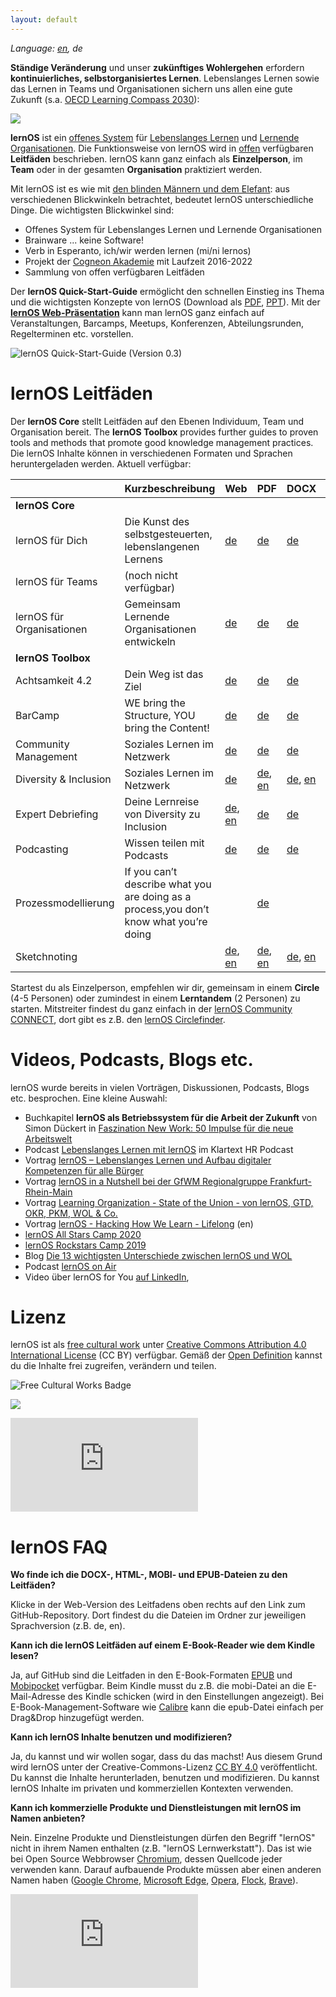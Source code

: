 ```yaml
---
layout: default
---
```

*Language: [en](/lernos/en), de*

**Ständige Veränderung** und unser **zukünftiges Wohlergehen** erfordern **kontinuierliches, selbstorganisiertes Lernen**. Lebenslanges Lernen sowie das Lernen in Teams und Organisationen sichern uns allen eine gute Zukunft (s.a. [OECD Learning Compass 2030](https://www.oecd.org/education/2030-project/contact/OECD_Lernkompass_2030.pdf)):

![](images/oecd-learning-compass-2030-de.png)

**lernOS** ist ein [offenes System](https://de.wikipedia.org/wiki/Offenes_System) für [Lebenslanges Lernen](https://de.wikipedia.org/wiki/Lebenslanges_Lernen) und [Lernende Organisationen](https://de.wikipedia.org/wiki/Lernende_Organisation). Die Funktionsweise von lernOS wird in [offen](https://opendefinition.org/od/2.1/de/) verfügbaren **Leitfäden** beschrieben. lernOS kann ganz einfach als **Einzelperson**, im **Team** oder in der gesamten **Organisation** praktiziert werden.

Mit lernOS ist es wie mit [den blinden Männern und dem Elefant](https://de.wikipedia.org/wiki/Die_blinden_M%C3%A4nner_und_der_Elefant): aus verschiedenen Blickwinkeln betrachtet, bedeutet lernOS unterschiedliche Dinge. Die wichtigsten Blickwinkel sind:

* Offenes System für Lebenslanges Lernen und Lernende Organisationen
* Brainware ... keine Software!
* Verb in Esperanto, ich/wir werden lernen (mi/ni lernos)
* Projekt der [Cogneon Akademie](https://lernos.org) mit Laufzeit 2016-2022
* Sammlung von offen verfügbaren Leitfäden

Der **lernOS Quick-Start-Guide** ermöglicht den schnellen Einstieg ins Thema und die wichtigsten Konzepte von lernOS (Download als [PDF](./downloads/lernOS-Quick-Start-Guide-de-v03.pdf), [PPT](./downloads/lernOS-Quick-Start-Guide-de-v03.pptx)). Mit der **[lernOS Web-Präsentation](https://cogneon.github.io/lernos/presentation/de/)** kann man lernOS ganz einfach auf Veranstaltungen, Barcamps, Meetups, Konferenzen, Abteilungsrunden, Regelterminen etc. vorstellen.

![lernOS Quick-Start-Guide (Version 0.3)](./images/lernOS-Quick-Start-Guide-de-v03.png)

# lernOS Leitfäden

Der **lernOS Core** stellt Leitfäden auf den Ebenen Individuum, Team und Organisation bereit. The **lernOS Toolbox** provides further guides to proven tools and methods that promote good knowledge management practices. Die lernOS Inhalte können in verschiedenen Formaten und Sprachen heruntergeladen werden. Aktuell verfügbar:

|                           | Kurzbeschreibung                                             | Web                                                          | PDF                                                          | DOCX                                                         | MOBI                                                         | EPUB                                                         | HTML                                                         |
| ------------------------- | ------------------------------------------------------------ | ------------------------------------------------------------ | ------------------------------------------------------------ | ------------------------------------------------------------ | ------------------------------------------------------------ | ------------------------------------------------------------ | ------------------------------------------------------------ |
| **lernOS Core**           |                                                              |                                                              |                                                              |                                                              |                                                              |                                                              |                                                              |
| lernOS für Dich           | Die Kunst des selbstgesteuerten, lebenslangenen Lernens      | [de](https://cogneon.github.io/lernos-for-you/de/)           | [de](https://raw.githubusercontent.com/cogneon/lernos-for-you/master/de/lernOS-fuer-Dich-Leitfaden.pdf) | [de](https://raw.githubusercontent.com/cogneon/lernos-for-you/master/de/lernOS-fuer-Dich-Leitfaden.docx) | [de](https://raw.githubusercontent.com/cogneon/lernos-for-you/master/de/lernOS-fuer-Dich-Leitfaden.mobi) | [de](https://raw.githubusercontent.com/cogneon/lernos-for-you/master/de/lernOS-fuer-Dich-Leitfaden.epub) | [de](https://github.com/cogneon/lernos-for-you/raw/master/de/lernOS-fuer-Dich-Leitfaden.html) |
| lernOS für Teams          | (noch nicht verfügbar)                                       |                                                              |                                                              |                                                              |                                                              |                                                              |                                                              |
| lernOS für Organisationen | Gemeinsam Lernende Organisationen entwickeln                 | [de](https://cogneon.github.io/lernos-for-organizations/de/) | [de](https://raw.githubusercontent.com/cogneon/lernos-for-organizations/master/de/lernOS-Guide-for-Organizations-de.pdf) | [de](https://github.com/cogneon/lernos-for-organizations/raw/master/de/lernOS-Guide-for-Organizations-de.docx) | [de](https://github.com/cogneon/lernos-for-organizations/raw/master/de/lernOS-Guide-for-Organizations-de.mobi) | [de](https://github.com/cogneon/lernos-for-organizations/raw/master/de/lernOS-Guide-for-Organizations-de.epub) | [de](https://github.com/cogneon/lernos-for-organizations/raw/master/de/lernOS-Guide-for-Organizations-de.html) |
| **lernOS Toolbox**        |                                                              |                                                              |                                                              |                                                              |                                                              |                                                              |                                                              |
| Achtsamkeit 4.2           | Dein Weg ist das Ziel                                        | [de](https://cogneon.github.io/lernos-achtsamkeit/de/)       | [de](https://github.com/cogneon/lernos-achtsamkeit/blob/master/de/lernOS-Achtsamkeit42.pdf) | [de](https://github.com/cogneon/lernos-achtsamkeit/raw/develop/de/lernOS-Achtsamkeit42.docx) |                                                              |                                                              | [de](https://github.com/cogneon/lernos-achtsamkeit/raw/develop/de/lernOS-Achtsamkeit42.html) |
| BarCamp                   | WE bring the Structure, YOU bring the Content!               | [de](https://cogneon.github.io/lernos-barcamp/de/)           | [de](https://raw.githubusercontent.com/cogneon/lernos-barcamp/master/de/lernOS-Barcamp-Guide-de.pdf) | [de](https://github.com/cogneon/lernos-barcamp/raw/master/de/lernOS-Barcamp-Guide-de.docx) | [de](https://github.com/cogneon/lernos-barcamp/raw/master/de/lernOS-Barcamp-Guide-de.mobi) | [de](https://github.com/cogneon/lernos-barcamp/raw/master/de/lernOS-Barcamp-Guide-de.epub) | [de](https://github.com/cogneon/lernos-barcamp/raw/master/de/lernOS-Barcamp-Guide-de.html) |
| Community Management      | Soziales Lernen im Netzwerk                                  | [de](https://cogneon.github.io/lernos-cmgmt/de/)             | [de](https://raw.githubusercontent.com/cogneon/lernos-cmgmt/master/de/lernOS-Community-Management-Guide-de.pdf) | [de](https://github.com/cogneon/lernos-cmgmt/raw/master/de/lernOS-Community-Management-Guide-de.docx) | [de](https://github.com/cogneon/lernos-cmgmt/raw/master/de/lernOS-Community-Management-Guide-de.mobi) | [de](https://github.com/cogneon/lernos-cmgmt/raw/master/de/lernOS-Community-Management-Guide-de.epub) | [de](https://github.com/cogneon/lernos-cmgmt/raw/master/de/lernOS-Community-Management-Guide-de.html) |
| Diversity & Inclusion      | Soziales Lernen im Netzwerk                                  | [de](https://cogneon.github.io/lernos-cmgmt/de/)             | [de](https://github.com/cogneon/lernos-diversity/blob/master/de/LernOS-Diversity-Inclusion.pdf), [en](https://github.com/cogneon/lernos-diversity/blob/master/en/LernOS-Diversity-Inclusion.pdf) | [de](https://github.com/cogneon/lernos-diversity/blob/master/de/LernOS-Diversity-Inclusion.docx), [en](https://github.com/cogneon/lernos-diversity/blob/master/en/LernOS-Diversity-Inclusion.docx) | [de](https://github.com/cogneon/lernos-diversity/blob/master/de/LernOS-Diversity-Inclusion.mobi), [en](https://github.com/cogneon/lernos-diversity/blob/master/en/LernOS-Diversity-Inclusion.mobi) | [de](https://github.com/cogneon/lernos-diversity/blob/master/de/LernOS-Diversity-Inclusion.epub), [en](https://github.com/cogneon/lernos-diversity/blob/master/en/LernOS-Diversity-Inclusion.epub) | [de](https://github.com/cogneon/lernos-diversity/blob/master/de/LernOS-Diversity-Inclusion.html), [en](https://github.com/cogneon/lernos-diversity/blob/master/en/LernOS-Diversity-Inclusion.html) |
| Expert Debriefing         |  Deine Lernreise von Diversity zu Inclusion | [de](https://cogneon.github.io/lernos-diversity/de/), [en](https://cogneon.github.io/lernos-diversity/en/) | [de](https://raw.githubusercontent.com/cogneon/lernos-expert-debriefing/master/de/lernOS-expert-debriefing-Guide-de.pdf) | [de](https://github.com/cogneon/lernos-expert-debriefing/raw/master/de/lernOS-expert-debriefing-Guide-de.docx) | [de](https://github.com/cogneon/lernos-expert-debriefing/raw/master/de/lernOS-expert-debriefing-Guide-de.mobi) | [de](https://github.com/cogneon/lernos-expert-debriefing/raw/master/de/lernOS-expert-debriefing-Guide-de.epub) | [de](https://github.com/cogneon/lernos-expert-debriefing/raw/master/de/lernOS-expert-debriefing-Guide-de.html) |
| Podcasting                | Wissen teilen mit Podcasts                                   | [de](https://cogneon.github.io/lernos-podcasting/de/)        | [de](https://raw.githubusercontent.com/cogneon/lernos-podcasting/master/de/lernOS-Podcasting-Guide-de.pdf) | [de](https://github.com/cogneon/lernos-podcasting/raw/master/de/lernOS-Podcasting-Guide-de.docx) | [de](https://github.com/cogneon/lernos-podcasting/raw/master/de/lernOS-Podcasting-Guide-de.mobi) | [de](https://github.com/cogneon/lernos-podcasting/raw/master/de/lernOS-Podcasting-Guide-de.epub) | [de](https://github.com/cogneon/lernos-podcasting/raw/master/de/lernOS-Podcasting-Guide-de.html) |
| Prozessmodellierung       | If you can’t describe what you are doing as a process,you don’t know what you’re doing |                                                              | [de](https://github.com/cogneon/lernos-prozessmodellierung/releases/download/1.0/lernOS-Prozessmodellierung-de.pdf) |                                                              |                                                              |                                                              |                                                              |
| Sketchnoting              |                                                              | [de](https://cogneon.github.io/lernos-sketchnoting/de/), [en](https://cogneon.github.io/lernos-sketchnoting/en/) | [de](https://raw.githubusercontent.com/cogneon/lernos-sketchnoting/master/de/lernOS-Sketchnoting-Guide-de.pdf), [en](https://github.com/cogneon/lernos-sketchnoting/raw/master/en/lernOS-Sketchnoting-Guide-en.pdf) | [de](https://github.com/cogneon/lernos-sketchnoting/raw/master/de/lernOS-Sketchnoting-Guide-de.docx), [en](https://github.com/cogneon/lernos-sketchnoting/raw/master/en/lernOS-Sketchnoting-Guide-en.docx) | [de](https://github.com/cogneon/lernos-sketchnoting/raw/master/de/lernOS-Sketchnoting-Guide-de.mobi), [en](https://github.com/cogneon/lernos-sketchnoting/raw/master/en/lernOS-Sketchnoting-Guide-en.mobi) | [de](https://github.com/cogneon/lernos-sketchnoting/raw/master/de/lernOS-Sketchnoting-Guide-de.epub), [en](https://github.com/cogneon/lernos-sketchnoting/raw/master/en/lernOS-Sketchnoting-Guide-en.epub) | [de](https://github.com/cogneon/lernos-sketchnoting/raw/master/de/lernOS-Sketchnoting-Guide-de.html), [en](https://github.com/cogneon/lernos-sketchnoting/raw/master/en/lernOS-Sketchnoting-Guide-en.html) |

Startest du als Einzelperson, empfehlen wir dir, gemeinsam in einem **Circle** (4-5 Personen) oder zumindest in einem **Lerntandem** (2 Personen) zu starten. Mitstreiter findest du ganz einfach in der [lernOS Community CONNECT](https://community.cogneon.de), dort gibt es z.B. den [lernOS Circlefinder](https://community.cogneon.de/c/lernos/lernos-circlefinder/).

# Videos, Podcasts, Blogs etc.

lernOS wurde bereits in vielen Vorträgen, Diskussionen, Podcasts, Blogs etc. besprochen. Eine kleine Auswahl:

* Buchkapitel **lernOS als Betriebssystem für die Arbeit der Zukunft** von Simon Dückert in [Faszination New Work: 50 Impulse für die neue Arbeitswelt](https://amzn.to/3issdMx)
* Podcast [Lebenslanges Lernen mit lernOS](https://fyyd.de/episode/5173375) im Klartext HR Podcast
* Vortrag [lernOS – Lebenslanges Lernen und Aufbau digitaler Kompetenzen für alle Bürger](https://www.youtube.com/watch?v=Wfe7HsqvqrQ)
* Vortrag [lernOS in a Nutshell bei der GfWM Regionalgruppe Frankfurt-Rhein-Main](https://www.youtube.com/watch?v=F5-f61GvXE4)
* Vortrag [Learning Organization - State of the Union - von lernOS, GTD, OKR, PKM, WOL & Co.](https://www.youtube.com/watch?v=H3O3eAY7XrI)
* Vortrag [lernOS - Hacking How We Learn - Lifelong](https://www.youtube.com/watch?v=7atMXYyzkBc&t=16s) (en)
* [lernOS All Stars Camp 2020](https://wiki.cogneon.de/loscamp20)
* [lernOS Rockstars Camp 2019](https://community.cogneon.de/t/1-lernos-rockstars-camp/)
* Blog [Die 13 wichtigsten Unterschiede zwischen lernOS und WOL](https://cogneon.de/2019/07/13/di3-13-wichtigsten-unterschiede-zwischen-lernos-und-wol/)
* Podcast [lernOS on Air](https://cogneon.de/loa)
* Video über lernOS for You [auf LinkedIn](https://www.linkedin.com/posts/theresa-laudenbach-4559a5200_lernos-lebenslangeslernen-fau-ugcPost-6770754811093684224-uIA8)‚

# Lizenz

lernOS ist als [free cultural work](https://creativecommons.org/share-your-work/public-domain/freeworks/) unter [Creative Commons Attribution 4.0 International License](https://creativecommons.org/licenses/by/4.0/) (CC BY) verfügbar. Gemäß der [Open Definition](https://opendefinition.org/od/2.1/de/) kannst du die Inhalte frei zugreifen, verändern und teilen.

![Free Cultural Works Badge](https://upload.wikimedia.org/wikipedia/commons/thumb/b/b7/Approved-for-free-cultural-works.svg/240px-Approved-for-free-cultural-works.svg.png)

![](images/cc-by.png)

![](https://analytics.cogneon.de/piwik.php?idsite=3&amp;rec=1)

# lernOS FAQ
**Wo finde ich die DOCX-, HTML-, MOBI- und EPUB-Dateien zu den Leitfäden?**

Klicke in der Web-Version des Leitfadens oben rechts auf den Link zum GitHub-Repository. Dort findest du die Dateien im Ordner zur jeweiligen Sprachversion (z.B. de, en).

**Kann ich die lernOS Leitfäden auf einem E-Book-Reader wie dem Kindle lesen?**

Ja, auf GitHub sind die Leitfaden in den E-Book-Formaten [EPUB](https://de.wikipedia.org/wiki/EPUB) und [Mobipocket](https://de.wikipedia.org/wiki/Mobipocket) verfügbar. Beim Kindle musst du z.B. die mobi-Datei an die E-Mail-Adresse des Kindle schicken (wird in den Einstellungen angezeigt). Bei E-Book-Management-Software wie [Calibre](https://calibre-ebook.com/) kann die epub-Datei einfach per Drag&Drop hinzugefügt werden.

**Kann ich lernOS Inhalte benutzen und modifizieren?**

Ja, du kannst und wir wollen sogar, dass du das machst! Aus diesem Grund wird lernOS unter der Creative-Commons-Lizenz [CC BY 4.0](https://creativecommons.org/licenses/by/4.0/) veröffentlicht. Du kannst die Inhalte herunterladen, benutzen und modifizieren. Du kannst lernOS Inhalte im privaten und kommerziellen Kontexten verwenden.

**Kann ich kommerzielle Produkte und Dienstleistungen mit lernOS im Namen anbieten?**

Nein. Einzelne Produkte und Dienstleistungen dürfen den Begriff "lernOS" nicht in ihrem Namen enthalten (z.B. "lernOS Lernwerkstatt"). Das ist wie bei Open Source Webbrowser [Chromium](https://www.chromium.org/Home), dessen Quellcode jeder verwenden kann. Darauf aufbauende Produkte müssen aber einen anderen Namen haben ([Google Chrome](https://de.wikipedia.org/wiki/Google_Chrome), [Microsoft Edge](https://de.wikipedia.org/wiki/Microsoft_Edge), [Opera](https://de.wikipedia.org/wiki/Opera_(Browser)), [Flock](https://de.wikipedia.org/wiki/Flock_(Browser)), [Brave](https://de.wikipedia.org/wiki/Brave_(Browser))).

![](https://analytics.cogneon.de/piwik.php?idsite=3&amp;rec=1)
